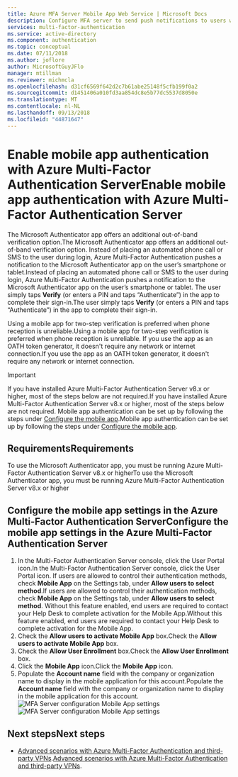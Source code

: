 ```yaml
---
title: Azure MFA Server Mobile App Web Service | Microsoft Docs
description: Configure MFA server to send push notifications to users with the Microsoft Authenticator App.
services: multi-factor-authentication
ms.service: active-directory
ms.component: authentication
ms.topic: conceptual
ms.date: 07/11/2018
ms.author: joflore
author: MicrosoftGuyJFlo
manager: mtillman
ms.reviewer: michmcla
ms.openlocfilehash: d31cf6569f642d2c7b61abe25148f5cfb199f0a2
ms.sourcegitcommit: d1451406a010fd3aa854dc8e5b77dc5537d8050e
ms.translationtype: MT
ms.contentlocale: nl-NL
ms.lasthandoff: 09/13/2018
ms.locfileid: "44871647"
---
```

# <a name="enable-mobile-app-authentication-with-azure-multi-factor-authentication-server"></a><span data-ttu-id="6ea6a-103">Enable mobile app authentication with Azure Multi-Factor Authentication Server</span><span class="sxs-lookup"><span data-stu-id="6ea6a-103">Enable mobile app authentication with Azure Multi-Factor Authentication Server</span></span>

<span data-ttu-id="6ea6a-104">The Microsoft Authenticator app offers an additional out-of-band verification option.</span><span class="sxs-lookup"><span data-stu-id="6ea6a-104">The Microsoft Authenticator app offers an additional out-of-band verification option.</span></span> <span data-ttu-id="6ea6a-105">Instead of placing an automated phone call or SMS to the user during login, Azure Multi-Factor Authentication pushes a notification to the Microsoft Authenticator app on the user’s smartphone or tablet.</span><span class="sxs-lookup"><span data-stu-id="6ea6a-105">Instead of placing an automated phone call or SMS to the user during login, Azure Multi-Factor Authentication pushes a notification to the Microsoft Authenticator app on the user’s smartphone or tablet.</span></span> <span data-ttu-id="6ea6a-106">The user simply taps **Verify** (or enters a PIN and taps “Authenticate”) in the app to complete their sign-in.</span><span class="sxs-lookup"><span data-stu-id="6ea6a-106">The user simply taps **Verify** (or enters a PIN and taps “Authenticate”) in the app to complete their sign-in.</span></span>

<span data-ttu-id="6ea6a-107">Using a mobile app for two-step verification is preferred when phone reception is unreliable.</span><span class="sxs-lookup"><span data-stu-id="6ea6a-107">Using a mobile app for two-step verification is preferred when phone reception is unreliable.</span></span> <span data-ttu-id="6ea6a-108">If you use the app as an OATH token generator, it doesn't require any network or internet connection.</span><span class="sxs-lookup"><span data-stu-id="6ea6a-108">If you use the app as an OATH token generator, it doesn't require any network or internet connection.</span></span>

> [!IMPORTANT]
> <span data-ttu-id="6ea6a-109">If you have installed Azure Multi-Factor Authentication Server v8.x or higher, most of the steps below are not required.</span><span class="sxs-lookup"><span data-stu-id="6ea6a-109">If you have installed Azure Multi-Factor Authentication Server v8.x or higher, most of the steps below are not required.</span></span> <span data-ttu-id="6ea6a-110">Mobile app authentication can be set up by following the steps under [Configure the mobile app](#configure-the-mobile-app-settings-in-the-azure-multi-factor-authentication-server).</span><span class="sxs-lookup"><span data-stu-id="6ea6a-110">Mobile app authentication can be set up by following the steps under [Configure the mobile app](#configure-the-mobile-app-settings-in-the-azure-multi-factor-authentication-server).</span></span>

## <a name="requirements"></a><span data-ttu-id="6ea6a-111">Requirements</span><span class="sxs-lookup"><span data-stu-id="6ea6a-111">Requirements</span></span>

<span data-ttu-id="6ea6a-112">To use the Microsoft Authenticator app, you must be running Azure Multi-Factor Authentication Server v8.x or higher</span><span class="sxs-lookup"><span data-stu-id="6ea6a-112">To use the Microsoft Authenticator app, you must be running Azure Multi-Factor Authentication Server v8.x or higher</span></span>

## <a name="configure-the-mobile-app-settings-in-the-azure-multi-factor-authentication-server"></a><span data-ttu-id="6ea6a-113">Configure the mobile app settings in the Azure Multi-Factor Authentication Server</span><span class="sxs-lookup"><span data-stu-id="6ea6a-113">Configure the mobile app settings in the Azure Multi-Factor Authentication Server</span></span>

1. <span data-ttu-id="6ea6a-114">In the Multi-Factor Authentication Server console, click the User Portal icon.</span><span class="sxs-lookup"><span data-stu-id="6ea6a-114">In the Multi-Factor Authentication Server console, click the User Portal icon.</span></span> <span data-ttu-id="6ea6a-115">If users are allowed to control their authentication methods, check **Mobile App** on the Settings tab, under **Allow users to select method**.</span><span class="sxs-lookup"><span data-stu-id="6ea6a-115">If users are allowed to control their authentication methods, check **Mobile App** on the Settings tab, under **Allow users to select method**.</span></span> <span data-ttu-id="6ea6a-116">Without this feature enabled, end users are required to contact your Help Desk to complete activation for the Mobile App.</span><span class="sxs-lookup"><span data-stu-id="6ea6a-116">Without this feature enabled, end users are required to contact your Help Desk to complete activation for the Mobile App.</span></span>
2. <span data-ttu-id="6ea6a-117">Check the **Allow users to activate Mobile App** box.</span><span class="sxs-lookup"><span data-stu-id="6ea6a-117">Check the **Allow users to activate Mobile App** box.</span></span>
3. <span data-ttu-id="6ea6a-118">Check the **Allow User Enrollment** box.</span><span class="sxs-lookup"><span data-stu-id="6ea6a-118">Check the **Allow User Enrollment** box.</span></span>
4. <span data-ttu-id="6ea6a-119">Click the **Mobile App** icon.</span><span class="sxs-lookup"><span data-stu-id="6ea6a-119">Click the **Mobile App** icon.</span></span>
5. <span data-ttu-id="6ea6a-120">Populate the **Account name** field with the company or organization name to display in the mobile application for this account.</span><span class="sxs-lookup"><span data-stu-id="6ea6a-120">Populate the **Account name** field with the company or organization name to display in the mobile application for this account.</span></span>
   <span data-ttu-id="6ea6a-121">![MFA Server configuration Mobile App settings](./media/howto-mfaserver-deploy-mobileapp/mobile.png)</span><span class="sxs-lookup"><span data-stu-id="6ea6a-121">![MFA Server configuration Mobile App settings](./media/howto-mfaserver-deploy-mobileapp/mobile.png)</span></span>

## <a name="next-steps"></a><span data-ttu-id="6ea6a-122">Next steps</span><span class="sxs-lookup"><span data-stu-id="6ea6a-122">Next steps</span></span>

- <span data-ttu-id="6ea6a-123">[Advanced scenarios with Azure Multi-Factor Authentication and third-party VPNs](howto-mfaserver-nps-vpn.md).</span><span class="sxs-lookup"><span data-stu-id="6ea6a-123">[Advanced scenarios with Azure Multi-Factor Authentication and third-party VPNs](howto-mfaserver-nps-vpn.md).</span></span>
